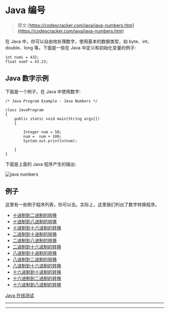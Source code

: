 # Java 编号

> 原文:[https://codescracker.com/java/java-numbers.htm](https://codescracker.com/java/java-numbers.htm)

在 Java 中，你可以自由地处理数字，使用基本的数据类型，如 byte、int、double、long 等。下面是一些在 Java 中定义和初始化变量的例子:

```
int numi = 432;
float numf = 43.23;
```

## Java 数字示例

下面是一个例子，在 Java 中使用数字:

```
/* Java Program Example - Java Numbers */

class JavaProgram
{
    public static void main(String args[])
    {

        Integer num = 50;
        num =  num + 100;
        System.out.println(num); 

    }
}
```

下面是上面的 Java 程序产生的输出:

![java numbers](../Images/54759e4d92d21d541ee255f8066a449a.png)

## 例子

这里有一些例子程序列表，你可以去。实际上，这里我们列出了数字转换程序。

*   [十进制到二进制的转换](/java/program/java-program-convert-decimal-to-binary.htm)
*   [十进制到八进制的转换](/java/program/java-program-convert-decimal-to-octal.htm)
*   [十进制到十六进制的转换](/java/program/java-program-convert-decimal-to-hexadecimal.htm)
*   [二进制到十进制的转换](/java/program/java-program-convert-binary-to-decimal.htm)
*   [二进制到八进制的转换](/java/program/java-program-convert-binary-to-octal.htm)
*   [二进制到十六进制的转换](/java/program/java-program-convert-binary-to-hexadecimal.htm)
*   [八进制到十进制的转换](/java/program/java-program-convert-octal-to-decimal.htm)
*   [八进制到二进制的转换](/java/program/java-program-convert-octal-to-binary.htm)
*   [八进制到十六进制的转换](/java/program/java-program-convert-octal-to-hexadecimal.htm)
*   [十六进制到十进制的转换](/java/program/java-program-convert-hexadecimal-to-decimal.htm)
*   [十六进制到二进制的转换](/java/program/java-program-convert-hexadecimal-to-binary.htm)
*   [十六进制到八进制的转换](/java/program/java-program-convert-hexadecimal-to-octal.htm)

[Java 在线测试](/exam/showtest.php?subid=1)

* * *

* * *